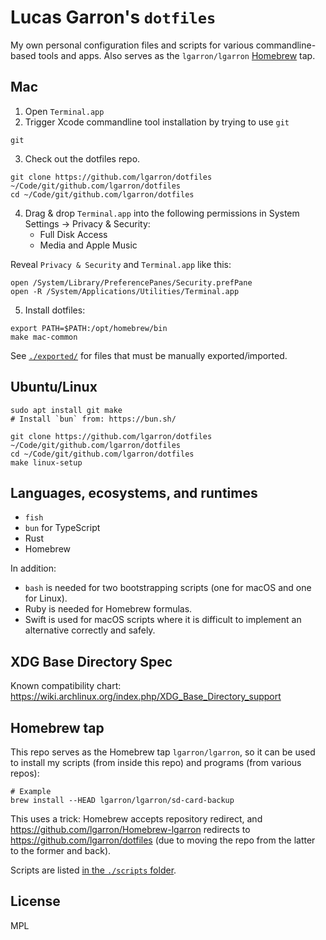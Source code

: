 # Lucas Garron's `dotfiles`

My own personal configuration files and scripts for various commandline-based tools and apps. Also serves as the `lgarron/lgarron` [Homebrew](https://brew.sh/) tap.

## Mac

<!-- Note: Steps are spelled out instead of written as shell comments, because `zsh` (the macOS default at first launch) is bonkers and only conditionally treats it as the start of a comment. -->

1. Open `Terminal.app`
2. Trigger Xcode commandline tool installation by trying to use `git`

```shell
git
```

3. Check out the dotfiles repo.

```shell
git clone https://github.com/lgarron/dotfiles ~/Code/git/github.com/lgarron/dotfiles
cd ~/Code/git/github.com/lgarron/dotfiles
```

4. Drag & drop `Terminal.app` into the following permissions in System Settings → Privacy & Security:
    - Full Disk Access
    - Media and Apple Music

Reveal `Privacy & Security` and `Terminal.app` like this:

```shell
open /System/Library/PreferencePanes/Security.prefPane
open -R /System/Applications/Utilities/Terminal.app
```

5. Install dotfiles:

```shell
export PATH=$PATH:/opt/homebrew/bin
make mac-common
```

See [`./exported/`](./exported/) for files that must be manually exported/imported.

## Ubuntu/Linux

    sudo apt install git make
    # Install `bun` from: https://bun.sh/

    git clone https://github.com/lgarron/dotfiles ~/Code/git/github.com/lgarron/dotfiles
    cd ~/Code/git/github.com/lgarron/dotfiles
    make linux-setup

## Languages, ecosystems, and runtimes

- `fish`
- `bun` for TypeScript
- Rust
- Homebrew

In addition:

- `bash` is needed for two bootstrapping scripts (one for macOS and one for Linux).
- Ruby is needed for Homebrew formulas.
- Swift is used for macOS scripts where it is difficult to implement an alternative correctly and safely.

## XDG Base Directory Spec

Known compatibility chart: <https://wiki.archlinux.org/index.php/XDG_Base_Directory_support>

## Homebrew tap

This repo serves as the Homebrew tap `lgarron/lgarron`, so it can be used to install my scripts (from inside this repo) and programs (from various repos):

```shell
# Example
brew install --HEAD lgarron/lgarron/sd-card-backup
```

This uses a trick: Homebrew accepts repository redirect, and <https://github.com/lgarron/Homebrew-lgarron> redirects to <https://github.com/lgarron/dotfiles> (due to moving the repo from the latter to the former and back).

Scripts are listed [in the `./scripts` folder](./scripts/README.md).

## License

MPL

